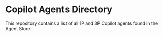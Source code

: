 # Copilot Agents Directory

This repository contains a list of all 1P and 3P Copilot agents found in the Agent Store.
